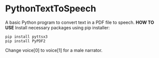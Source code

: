 # PythonTextToSpeech
A basic Python program to convert text in a PDF file to speech.
**HOW TO USE**
Install necessary packages using pip installer:
```
pip install pyttsx3
pip install PyPDF2
```
Change voice[0] to voice[1] for a male narrator.
